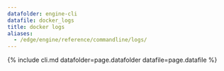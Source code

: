 ```yaml
---
datafolder: engine-cli
datafile: docker_logs
title: docker logs
aliases:
  - /edge/engine/reference/commandline/logs/
---
```

<!--
This page is automatically generated from Docker's source code. If you want to
suggest a change to the text that appears here, open a ticket or pull request
in the source repository on GitHub:

https://github.com/docker/cli
-->
{% include cli.md datafolder=page.datafolder datafile=page.datafile %}
